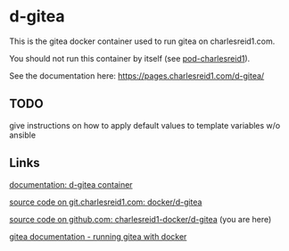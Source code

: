 # d-gitea

This is the gitea docker container used to run gitea on charlesreid1.com.

You should not run this container by itself (see 
[pod-charlesreid1](https://git.charlesreid1.com/docker/pod-charlesreid1.git)). 

See the documentation here: <https://pages.charlesreid1.com/d-gitea/>

## TODO

give instructions on how to apply default values to template variables w/o ansible

## Links

[documentation: d-gitea container](https://pages.charlesreid1.com/d-gitea/)

[source code on git.charlesreid1.com: docker/d-gitea](https://git.charlesreid1.com/docker/d-gitea)

[source code on github.com: charlesreid1-docker/d-gitea](https://github.com/charlesreid1-docker/d-gitea) (you are here)

[gitea documentation - running gitea with docker](https://docs.gitea.io/en-us/install-with-docker/)

